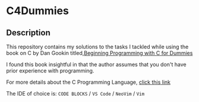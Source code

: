 # C4Dummies

## Description

This repository contains my solutions to the tasks I tackled while using the book on C by Dan Gookin titled,[Beginning Programming with C for Dummies](http://www.c-for-dummies.com/begc4d/exercises)

I found this book insightful in that the author assumes that you don't have prior experience with programming.

For more details about the C Programming Language, [click this link](https://github.com/IanoNjuguna/C4Dummies/blob/main/C.md)

The IDE of choice is: ```CODE BLOCKS``` / ```VS Code``` / ```NeoVim``` / ```Vim```
